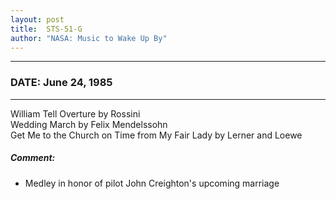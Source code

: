 ```yaml
---
layout: post
title:  STS-51-G
author: "NASA: Music to Wake Up By"
---
```


----
### DATE: June 24, 1985
----
William Tell Overture by Rossini<br />Wedding March by Felix Mendelssohn<br />Get Me to the Church on Time from My Fair Lady by Lerner and Loewe

##### Comment:
* Medley in honor of pilot John Creighton's upcoming marriage

